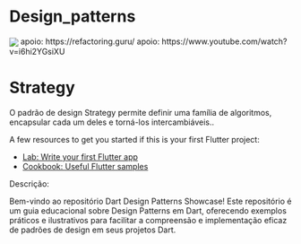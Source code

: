 # Design_patterns
<img align="center" src="https://refactoring.guru/images/patterns/content/strategy/strategy.png">
apoio: https://refactoring.guru/
apoio: https://www.youtube.com/watch?v=i6hi2YGsiXU

# Strategy

O padrão de design Strategy permite definir uma família de algoritmos, encapsular cada um deles e torná-los intercambiáveis..

A few resources to get you started if this is your first Flutter project:

- [Lab: Write your first Flutter app](https://docs.flutter.dev/get-started/codelab)
- [Cookbook: Useful Flutter samples](https://docs.flutter.dev/cookbook)

Descrição:

Bem-vindo ao repositório Dart Design Patterns Showcase! Este repositório é um guia educacional sobre Design Patterns em Dart, oferecendo exemplos práticos e ilustrativos para facilitar a compreensão e implementação eficaz de padrões de design em seus projetos Dart.